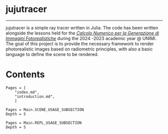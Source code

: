 # jujutracer
-----------

jujutracer is a simple ray tracer written in Julia. The code has been written alongside the lessons held for the [*Calcolo Numerico per la Generazione di Immagini Fotorealistiche*]() during the 2024 -2023 academic year @ UNIMI. The goal of this project is to provide the necessary framework to render photorealistic images based on radiometric principles, with also a basic language to define the scene to be rendered.


# Contents
```@contents
Pages = [
    "index.md",
    "introduction.md",
    ]
```

```@contents
Pages = Main.SCENE_USAGE_SUBSECTION
Depth = 5
```

```@contents
Pages = Main.REPL_USAGE_SUBSECTION
Depth = 5
```

